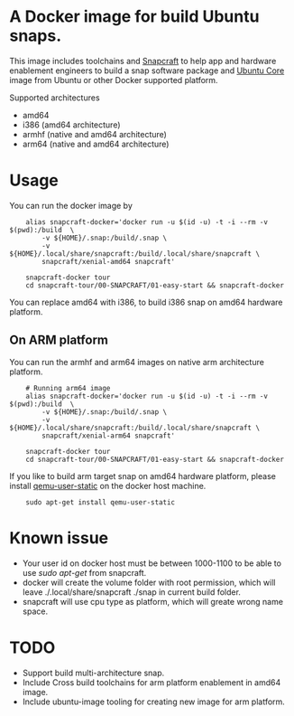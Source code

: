 # A Docker image for build Ubuntu snaps.

This image includes toolchains and [Snapcraft](https://snapcraft.io) to help app and hardware enablement engineers to build a snap software package and [Ubuntu Core](https://developer.ubuntu.com/en/snappy/) image from Ubuntu or other Docker supported platform.

Supported architectures

* amd64
* i386 (amd64 architecture)
* armhf (native and amd64 architecture)
* arm64 (native and amd64 architecture)

# Usage

You can run the docker image by

        alias snapcraft-docker='docker run -u $(id -u) -t -i --rm -v $(pwd):/build  \
        	-v ${HOME}/.snap:/build/.snap \
        	-v ${HOME}/.local/share/snapcraft:/build/.local/share/snapcraft \
        	snapcraft/xenial-amd64 snapcraft'

        snapcraft-docker tour
        cd snapcraft-tour/00-SNAPCRAFT/01-easy-start && snapcraft-docker

You can replace amd64 with i386, to build i386 snap on amd64 hardware platform.

## On ARM platform

You can run the armhf and arm64 images on native arm architecture platform.

        # Running arm64 image
        alias snapcraft-docker='docker run -u $(id -u) -t -i --rm -v $(pwd):/build  \
        	-v ${HOME}/.snap:/build/.snap \
        	-v ${HOME}/.local/share/snapcraft:/build/.local/share/snapcraft \
        	snapcraft/xenial-arm64 snapcraft'

        snapcraft-docker tour
        cd snapcraft-tour/00-SNAPCRAFT/01-easy-start && snapcraft-docker


If you like to build arm target snap on amd64 hardware platform, please install [qemu-user-static](http://packages.ubuntu.com/qemu-user-static) on the docker host machine.

        sudo apt-get install qemu-user-static

# Known issue
* Your user id on docker host must be between 1000-1100 to be able to use _sudo apt-get_ from snapcraft.
* docker will create the volume folder with root permission, which will leave ./.local/share/snapcraft ./snap in current build folder.
* snapcraft will use cpu type as platform, which will greate wrong name space.

# TODO
* Support build multi-architecture snap.
* Include Cross build toolchains for arm platform enablement in amd64 image.
* Include ubuntu-image tooling for creating new image for arm platform.
